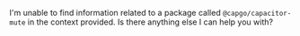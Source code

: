 I'm unable to find information related to a package called `@capgo/capacitor-mute` in the context provided. Is there anything else I can help you with?